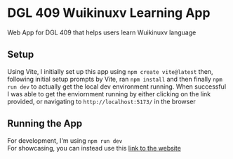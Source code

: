 # DGL 409 Wuikinuxv Learning App
 Web App for DGL 409 that helps users learn Wuikinuxv language

## Setup
Using Vite, I initially set up this app using `npm create vite@latest` then, following initial setup prompts by Vite, ran `npm install` and then finally `npm run dev` to actually get the local dev environment running. When successful I was able to get the enviornment running by either clicking on the link provided, or navigating to `http://localhost:5173/` in the browser

## Running the App
For development, I'm using `npm run dev` <br> For showcasing, you can instead use this [link to the website](https://wuikinuxv-language-app.netlify.app/)
